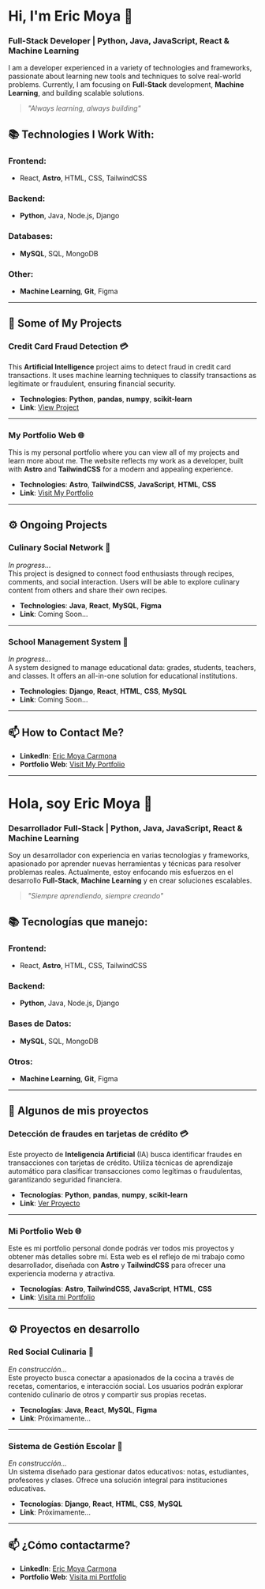 # Hi, I'm Eric Moya 👋

### Full-Stack Developer | Python, Java, JavaScript, React & Machine Learning

I am a developer experienced in a variety of technologies and frameworks, passionate about learning new tools and techniques to solve real-world problems. Currently, I am focusing on **Full-Stack** development, **Machine Learning**, and building scalable solutions.

> *"Always learning, always building"*

## 📚 Technologies I Work With:

### **Frontend**:
- React, **Astro**, HTML, CSS, TailwindCSS

### **Backend**:
- **Python**, Java, Node.js, Django

### **Databases**:
- **MySQL**, SQL, MongoDB

### **Other**:
- **Machine Learning**, **Git**, Figma

---

## 🚀 Some of My Projects

### **Credit Card Fraud Detection** 💳

This **Artificial Intelligence** project aims to detect fraud in credit card transactions. It uses machine learning techniques to classify transactions as legitimate or fraudulent, ensuring financial security.

- **Technologies**: **Python**, **pandas**, **numpy**, **scikit-learn**  
- **Link**: [View Project](https://github.com/ShadeCoder7/credit-card-fraud-detection)

---

### **My Portfolio Web** 🌐

This is my personal portfolio where you can view all of my projects and learn more about me. The website reflects my work as a developer, built with **Astro** and **TailwindCSS** for a modern and appealing experience.

- **Technologies**: **Astro**, **TailwindCSS**, **JavaScript**, **HTML**, **CSS**  
- **Link**: [Visit My Portfolio](https://ericm-dev-portfolio.netlify.app/)

---

## ⚙️ Ongoing Projects

### **Culinary Social Network** 🍝

*In progress...*  
This project is designed to connect food enthusiasts through recipes, comments, and social interaction. Users will be able to explore culinary content from others and share their own recipes.

- **Technologies**: **Java**, **React**, **MySQL**, **Figma**  
- **Link**: Coming Soon...

---

### **School Management System** 🏫

*In progress...*  
A system designed to manage educational data: grades, students, teachers, and classes. It offers an all-in-one solution for educational institutions.

- **Technologies**: **Django**, **React**, **HTML**, **CSS**, **MySQL**  
- **Link**: Coming Soon...

---

## 📫 How to Contact Me?

- **LinkedIn**: [Eric Moya Carmona](https://www.linkedin.com/in/eric-moya-carmona-011016251)
- **Portfolio Web**: [Visit My Portfolio](https://ericm-dev-portfolio.netlify.app/)
<!--- - **Email**: [your-email@example.com](mailto:your-email@example.com) *(Optional)*
--->

---

# Hola, soy Eric Moya 👋

### Desarrollador Full-Stack | Python, Java, JavaScript, React & Machine Learning

Soy un desarrollador con experiencia en varias tecnologías y frameworks, apasionado por aprender nuevas herramientas y técnicas para resolver problemas reales. Actualmente, estoy enfocando mis esfuerzos en el desarrollo **Full-Stack**, **Machine Learning** y en crear soluciones escalables.

> *"Siempre aprendiendo, siempre creando"*

## 📚 Tecnologías que manejo:

### **Frontend**:
- React, **Astro**, HTML, CSS, TailwindCSS

### **Backend**:
- **Python**, Java, Node.js, Django

### **Bases de Datos**:
- **MySQL**, SQL, MongoDB

### **Otros**:
- **Machine Learning**, **Git**, Figma

---

## 🚀 Algunos de mis proyectos

### **Detección de fraudes en tarjetas de crédito** 💳

Este proyecto de **Inteligencia Artificial** (IA) busca identificar fraudes en transacciones con tarjetas de crédito. Utiliza técnicas de aprendizaje automático para clasificar transacciones como legítimas o fraudulentas, garantizando seguridad financiera.

- **Tecnologías**: **Python**, **pandas**, **numpy**, **scikit-learn**  
- **Link**: [Ver Proyecto](https://github.com/ShadeCoder7/credit-card-fraud-detection)

---

### **Mi Portfolio Web** 🌐

Este es mi portfolio personal donde podrás ver todos mis proyectos y obtener más detalles sobre mí. Esta web es el reflejo de mi trabajo como desarrollador, diseñada con **Astro** y **TailwindCSS** para ofrecer una experiencia moderna y atractiva.

- **Tecnologías**: **Astro**, **TailwindCSS**, **JavaScript**, **HTML**, **CSS**  
- **Link**: [Visita mi Portfolio](https://ericm-dev-portfolio.netlify.app/)

---

## ⚙️ Proyectos en desarrollo

### **Red Social Culinaria** 🍝

*En construcción...*  
Este proyecto busca conectar a apasionados de la cocina a través de recetas, comentarios, e interacción social. Los usuarios podrán explorar contenido culinario de otros y compartir sus propias recetas.

- **Tecnologías**: **Java**, **React**, **MySQL**, **Figma**  
- **Link**: Próximamente...

---

### **Sistema de Gestión Escolar** 🏫

*En construcción...*  
Un sistema diseñado para gestionar datos educativos: notas, estudiantes, profesores y clases. Ofrece una solución integral para instituciones educativas.

- **Tecnologías**: **Django**, **React**, **HTML**, **CSS**, **MySQL**  
- **Link**: Próximamente...

---

## 📫 ¿Cómo contactarme?

- **LinkedIn**: [Eric Moya Carmona](https://www.linkedin.com/in/eric-moya-carmona-011016251)
- **Portfolio Web**: [Visita mi Portfolio](https://ericm-dev-portfolio.netlify.app/)
<!--- - **Email**: [tu-email@ejemplo.com](mailto:tu-email@ejemplo.com) *(Opcional)*
--->


<!---
ShadeCoder7/ShadeCoder7 is a ✨ special ✨ repository because its `README.md` (this file) appears on your GitHub profile.
You can click the Preview link to take a look at your changes.
--->
